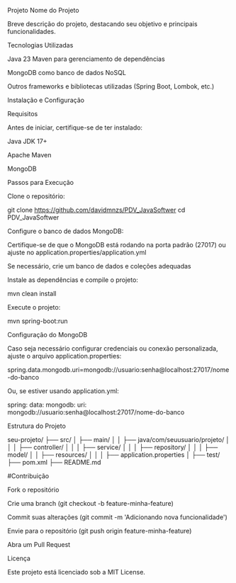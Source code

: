 Projeto Nome do Projeto

Breve descrição do projeto, destacando seu objetivo e principais funcionalidades.

Tecnologias Utilizadas

Java 23
Maven para gerenciamento de dependências

MongoDB como banco de dados NoSQL

Outros frameworks e bibliotecas utilizadas (Spring Boot, Lombok, etc.)

Instalação e Configuração

Requisitos

Antes de iniciar, certifique-se de ter instalado:

Java JDK 17+

Apache Maven

MongoDB

Passos para Execução

Clone o repositório:

git clone https://github.com/davidmnzs/PDV_JavaSoftwer
cd PDV_JavaSoftwer

Configure o banco de dados MongoDB:

Certifique-se de que o MongoDB está rodando na porta padrão (27017) ou ajuste no application.properties/application.yml

Se necessário, crie um banco de dados e coleções adequadas

Instale as dependências e compile o projeto:

mvn clean install

Execute o projeto:

mvn spring-boot:run

Configuração do MongoDB

Caso seja necessário configurar credenciais ou conexão personalizada, ajuste o arquivo application.properties:

spring.data.mongodb.uri=mongodb://usuario:senha@localhost:27017/nome-do-banco

Ou, se estiver usando application.yml:

spring:
  data:
    mongodb:
      uri: mongodb://usuario:senha@localhost:27017/nome-do-banco

Estrutura do Projeto

seu-projeto/
├── src/
│   ├── main/
│   │   ├── java/com/seuusuario/projeto/
│   │   │   ├── controller/
│   │   │   ├── service/
│   │   │   ├── repository/
│   │   │   ├── model/
│   │   ├── resources/
│   │   │   ├── application.properties
│   ├── test/
├── pom.xml
├── README.md



#Contribuição

Fork o repositório

Crie uma branch (git checkout -b feature-minha-feature)

Commit suas alterações (git commit -m 'Adicionando nova funcionalidade')

Envie para o repositório (git push origin feature-minha-feature)

Abra um Pull Request

Licença

Este projeto está licenciado sob a MIT License.

